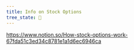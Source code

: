 ```yaml
---
title: Info on Stock Options
tree_state: 🌱
---
```


https://www.notion.so/How-stock-options-work-67fda51c3ed34c8781e1a1d6ec6946ca